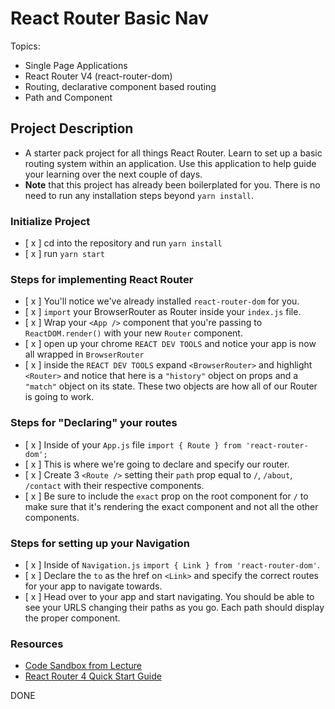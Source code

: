 # React Router Basic Nav

Topics:

* Single Page Applications
* React Router V4 (react-router-dom)
* Routing, declarative component based routing
* Path and Component

## Project Description

* A starter pack project for all things React Router. Learn to set up a basic routing system within an application. Use this application to help guide your learning over the next couple of days.
* **Note** that this project has already been boilerplated for you. There is no need to run any installation steps beyond `yarn install`.

### Initialize Project

- [ x ] cd into the repository and run `yarn install`
- [ x ] run `yarn start`

### Steps for implementing React Router

- [ x ] You'll notice we've already installed `react-router-dom` for you.
- [ x ] `import` your BrowserRouter as Router inside your `index.js` file.
- [ x ] Wrap your `<App />` component that you're passing to `ReactDOM.render()` with your new `Router` component.
- [ x ] open up your chrome `REACT DEV TOOLS` and notice your app is now all wrapped in `BrowserRouter`
- [ x ] inside the `REACT DEV TOOLS` expand `<BrowserRouter>` and highlight `<Router>` and notice that here is a `"history"` object on props and a `"match"` object on its state. These two objects are how all of our Router is going to work. 

### Steps for "Declaring" your routes

- [ x ] Inside of your `App.js` file `import { Route } from 'react-router-dom';`
- [ x ] This is where we're going to declare and specify our router.
- [ x ] Create 3 `<Route />` setting their `path` prop equal to `/`, `/about`, `/contact` with their respective components.
- [ x ] Be sure to include the `exact` prop on the root component for `/` to make sure that it's rendering the exact component and not all the other components.

### Steps for setting up your Navigation

- [ x ] Inside of `Navigation.js` `import { Link } from 'react-router-dom'`.
- [ x ] Declare the `to` as the href on `<Link>` and specify the correct routes for your app to navigate towards.
- [ x ] Head over to your app and start navigating. You should be able to see your URLS changing their paths as you go. Each path should display the proper component. 

### Resources

* [Code Sandbox from Lecture](https://codesandbox.io/s/n58oqgwmP)
* [React Router 4 Quick Start Guide](https://reacttraining.com/react-router/web/guides/quick-start)

DONE